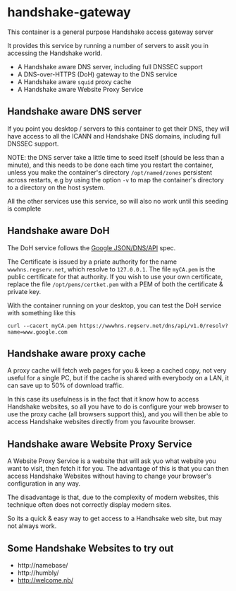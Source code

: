 # handshake-gateway

This container is a general purpose Handshake access gateway server

It provides this service by running a number of servers to assit you in accessing the Handshake world.

- A Handshake aware DNS server, including full DNSSEC support
- A DNS-over-HTTPS (DoH) gateway to the DNS service
- A Handshake aware `squid` proxy cache
- A Handshake aware Website Proxy Service

## Handshake aware DNS server

If you point you desktop / servers to this container to get their DNS, they will have access to all the ICANN
and Handshake DNS domains, including full DNSSEC support. 

NOTE: the DNS server take a little time to seed itself (should be less than a minute), and this needs to be
done each time you restart the container, unless you make the container's directory `/opt/named/zones` persistent
across restarts, e.g by using the option `-v` to map the container's directory to a directory on the host system.

All the other services use this service, so will also no work until this seeding is complete


## Handshake aware DoH

The DoH service follows the [Google JSON/DNS/API](https://developers.google.com/speed/public-dns/docs/doh/json) spec.

The Certificate is issued by a priate authority for the name `wwwhns.regserv.net`, which resolve to `127.0.0.1`. The file `myCA.pem`
is the public certificate for that authority. If you wish to use your own certificate, replace the file `/opt/pems/certket.pem`
with a PEM of both the certificate & private key.

With the container running on your desktop, you can test the DoH service with something like this

    curl --cacert myCA.pem https://wwwhns.regserv.net/dns/api/v1.0/resolv?name=www.google.com


## Handshake aware proxy cache

A proxy cache will fetch web pages for you & keep a cached copy, not very useful for a single PC, but if the cache is shared with
everybody on a LAN, it can save up to 50% of download traffic.

In this case its usefulness is in the fact that it know how to access Handshake websites, so all you have to do is configure your web
browser to use the proxy cache (all browsers support this), and you will then be able to access Handshake websites directly from
you favourite browser.



## Handshake aware Website Proxy Service

A Website Proxy Service is a website that will ask yuo what website you want to visit, then fetch it for you. The advantage of this
is that you can then access Handshake Websites without having to change your browser's configuration in any way.

The disadvantage is that, due to the complexity of modern websites, this technique often does not correctly display modern sites.

So its a quick & easy way to get access to a Handhsake web site, but may not always work.


## Some Handshake Websites to try out

- http://namebase/
- http://humbly/
- http://welcome.nb/
